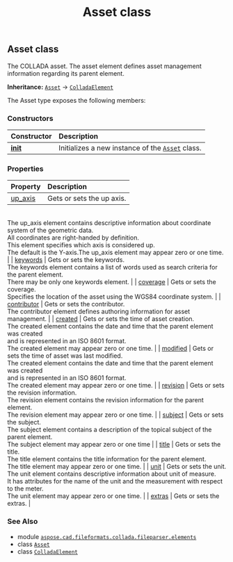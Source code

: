 ﻿---
title: Asset class
second_title: Aspose.CAD for Python via .NET API References
description: 
type: docs
weight: 30
url: /python-net/aspose.cad.fileformats.collada.fileparser.elements/asset/
is_root: false
---

## Asset class

The COLLADA asset.
The asset element defines asset management information regarding its parent element.



**Inheritance:** [`Asset`](/cad/python-net/aspose.cad.fileformats.collada.fileparser.elements/asset) → 
[`ColladaElement`](/cad/python-net/aspose.cad.fileformats.collada.fileparser.elements/colladaelement)



The Asset type exposes the following members:

### Constructors
| Constructor | Description |
| :- | :- |
| [__init__](/cad/python-net/aspose.cad.fileformats.collada.fileparser.elements/asset/__init__/#) | Initializes a new instance of the [`Asset`](/cad/python-net/aspose.cad.fileformats.collada.fileparser.elements/asset) class. |


### Properties
| Property | Description |
| :- | :- |
| [up_axis](/cad/python-net/aspose.cad.fileformats.collada.fileparser.elements/asset/up_axis) | Gets or sets the up axis.<br/>The up_axis element contains descriptive information about coordinate system of the geometric data.<br/>All coordinates are right-handed by definition.<br/>This element specifies which axis is considered up.<br/>The default is the Y-axis.The up_axis element may appear zero or one time. |
| [keywords](/cad/python-net/aspose.cad.fileformats.collada.fileparser.elements/asset/keywords) | Gets or sets the keywords.<br/>The keywords element contains a list of words used as search criteria for the parent element.<br/>There may be only one keywords element. |
| [coverage](/cad/python-net/aspose.cad.fileformats.collada.fileparser.elements/asset/coverage) | Gets or sets the coverage.<br/>Specifies the location of the asset using the WGS84 coordinate system. |
| [contributor](/cad/python-net/aspose.cad.fileformats.collada.fileparser.elements/asset/contributor) | Gets or sets the contributor.<br/>The contributor element defines authoring information for asset management. |
| [created](/cad/python-net/aspose.cad.fileformats.collada.fileparser.elements/asset/created) | Gets or sets the time of asset creation.<br/>The created element contains the date and time that the parent element was created<br/>and is represented in an ISO 8601 format.<br/>The created element may appear zero or one time. |
| [modified](/cad/python-net/aspose.cad.fileformats.collada.fileparser.elements/asset/modified) | Gets or sets the time of asset was last modified.<br/>The created element contains the date and time that the parent element was created<br/>and is represented in an ISO 8601 format.<br/>The created element may appear zero or one time. |
| [revision](/cad/python-net/aspose.cad.fileformats.collada.fileparser.elements/asset/revision) | Gets or sets the revision information.<br/>The revision element contains the revision information for the parent element.<br/>The revision element may appear zero or one time. |
| [subject](/cad/python-net/aspose.cad.fileformats.collada.fileparser.elements/asset/subject) | Gets or sets the subject.<br/>The subject element contains a description of the topical subject of the parent element.<br/>The subject element may appear zero or one time |
| [title](/cad/python-net/aspose.cad.fileformats.collada.fileparser.elements/asset/title) | Gets or sets the title.<br/>The title element contains the title information for the parent element.<br/>The title element may appear zero or one time. |
| [unit](/cad/python-net/aspose.cad.fileformats.collada.fileparser.elements/asset/unit) | Gets or sets the unit.<br/>The unit element contains descriptive information about unit of measure.<br/>It has attributes for the name of the unit and the measurement with respect to the meter.<br/>The unit element may appear zero or one time. |
| [extras](/cad/python-net/aspose.cad.fileformats.collada.fileparser.elements/asset/extras) | Gets or sets the extras. |



### See Also
* module [`aspose.cad.fileformats.collada.fileparser.elements`](..)
* class [`Asset`](/cad/python-net/aspose.cad.fileformats.collada.fileparser.elements/asset)
* class [`ColladaElement`](/cad/python-net/aspose.cad.fileformats.collada.fileparser.elements/colladaelement)
